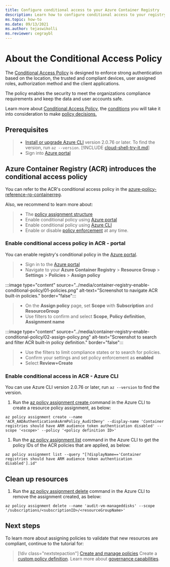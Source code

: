 ```yaml
---
title: Configure conditional access to your Azure Container Registry
description: Learn how to configure conditional access to your registry by using Azure CLI and Azure Portal.
ms.topic: how-to
ms.date: 09/13/2021
ms.author: tejaswikolli
ms.reviewer: cegraybl 
---
```

# About the Conditional Access Policy

The [Conditional Access Policy](/azure/active-directory/conditional-access/overview.md) is designed to enforce strong authentication based on the location, the trusted and compliant devices, user assigned roles, authorization method and the client applications. 

The policy enables the security to meet the organizations compliance requirements and keep the data and user accounts safe.

Learn more about [Conditional Access Policy](conditional-access/overview.md), the [conditions](conditional-access/overview.md#common-signals,) you will take it into consideration to make [policy decisions.](/azure/active-directory/conditional-access/overview.md#common-decisions)

## Prerequisites

>* [Install or upgrade Azure CLI](/cli/azure/install-azure-cli) version 2.0.76 or later. To find the version, run `az --version`.
[!INCLUDE [cloud-shell-try-it.md](../../../includes/cloud-shell-try-it.md)]
>* Sign into [Azure portal](https://portal.azure.com) 

## Azure Container Registry (ACR) introduces the conditional access policy

You can refer to the ACR's conditional access policy in the [azure-policy-reference-rp-containerreg](../../includes/policy/reference/byrp/microsoft.containerregistry.md).  

Also, we recommend to learn more about:

>* The [policy assignment structure](/azure/governance/policy/concepts/assignment-structure#enforcement-mode)
>* Enable conditional policy using [Azure portal](../governance/policy/assign-policy-portal.md) 
>* Enable conditional policy using [Azure CLI](../governance/policy/assign-policy-azurecli.md)
>*  Enable or disable [policy enforcement](../governance/policy/concepts/assignment-structure.md#enforcement-mode) at any time.
### Enable conditional access policy in ACR - portal

You can enable registry's conditional policy in the [Azure portal](https://portal.azure.com). 

>* Sign in to the [Azure portal](https://portal.azure.com) 
>* Navigate to your **Azure Container Registry** > **Resource Group** > **Settings** > **Policies** > **Assign policy**
 
:::image type="content" source="../media/container-registry-enable-conditional-policy/01-policies.png" alt-text="Screenshot to navigate ACR built-in policies." border="false":::

>* On the **Assign policy** page, set **Scope** with **Subscription** and **ResourceGroup**
>* Use filters to confirm and select **Scope**, **Policy definition**, **Assignment name**

:::image type="content" source="../media/container-registry-enable-conditional-policy/02-assign-policy.png" alt-text="Screenshot to search and filter ACR built-in policy definition." border="false":::

>* Use the filters to limit compliance states or to search for policies.
>* Confirm your settings and set policy enforcement as **enabled**
>* Select **Review+Create**

### Enable conditional access in ACR - Azure CLI

You can use Azure CLI version 2.0.76 or later, run `az --version` to find the version. 

1. Run the [az policy assignment create ](cli/azure/policy/assignment#az-policy-assignment-create) command in the Azure CLI to create a resource policy assignment, as below:

```azurecli-interactive
az policy assignment create --name 'ACR_AADAuthenticationAsArmPolicy_AuditDeny' --display-name 'Container registries should have ARM audience token authentication disabled' --scope '<scope>' --policy '<policy definition ID>'
```

1. Run the [az policy assignment list](/cli/azure/policy/assignment#az-policy-assignment-list) command in the Azure CLI to get the policy IDs of the ACR policies that are applied, as below:

```azurecli-interactive
az policy assignment list --query "[?displayName=='Container registries should have ARM audience token authentication disabled'].id"
```

## Clean up resources

1. Run the [az policy assignment delete](/cli/azure/policy/assignment#az-policy-assignment-delete) command in the Azure CLI to remove the assignment created, as below:

```azurecli-interactive
az policy assignment delete --name 'audit-vm-manageddisks' --scope '/subscriptions/<subscriptionID>/<resourceGroupName>'
```

## Next steps

To learn more about assigning policies to validate that new resources are compliant, continue to the
tutorial for:

> [!div class="nextstepaction"]
> [Create and manage policies](./tutorials/create-and-manage.md)
> Create a [custom policy definition](../governance/policy/tutorials/create-custom-policy-definition.md).
> Learn more about [governance capabilities](../governance/index.yml).